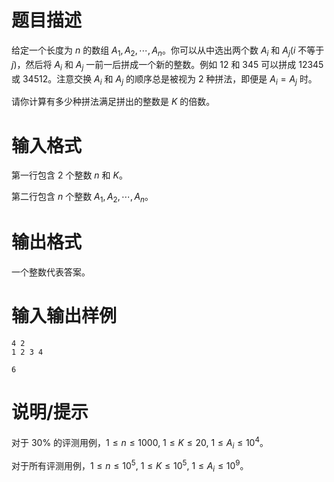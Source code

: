 # 题目描述

给定一个长度为 $n$ 的数组 $A_1,A_2,\cdots,A_n$。你可以从中选出两个数 $A_i$ 和 $A_j$($i$ 不等于 $j$)，然后将 $A_i$ 和 $A_j$ 一前一后拼成一个新的整数。例如 $12$ 和 $345$ 可以拼成 $12345$ 或 $34512$。注意交换 $A_i$ 和 $A_j$ 的顺序总是被视为 $2$ 种拼法，即便是 $A_i = A_j$ 时。

请你计算有多少种拼法满足拼出的整数是 $K$ 的倍数。

# 输入格式

第一行包含 $2$ 个整数 $n$ 和 $K$。

第二行包含 $n$ 个整数 $A_1,A_2,\cdots,A_n$。

# 输出格式

一个整数代表答案。

# 输入输出样例

```input1
4 2
1 2 3 4
```

```output1
6
```

# 说明/提示

对于 $30 \%$ 的评测用例，$1 \leq n \leq 1000,~1 \leq K \leq 20,~1 \leq A_i \leq {10}^4$。

对于所有评测用例，$1 \leq n \leq {10}^5,~1 \leq K \leq {10}^5,~1 \leq A_i \leq {10}^9$。
